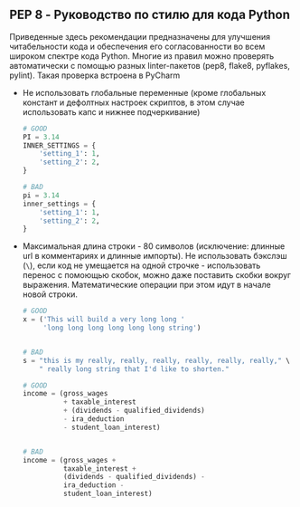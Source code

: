 ## PEP 8 - Руководство по стилю для кода Python

Приведенные здесь рекомендации предназначены для улучшения читабельности кода и обеспечения его согласованности во всем широком спектре кода Python. Многие из правил можно проверять автоматически с помощью разных linter-пакетов (pep8, flake8, pyflakes, pylint). Такая проверка встроена в PyCharm

* Не использовать глобальные переменные (кроме глобальных констант и дефолтных настроек скриптов, в этом случае использовать капс и нижнее подчеркивание)
    ```python
    # GOOD
    PI = 3.14
    INNER_SETTINGS = {
        'setting_1': 1,
        'setting_2': 2,
    }
    
    # BAD
    pi = 3.14
    inner_settings = {
        'setting_1': 1,
        'setting_2': 2,
    }
    ```
    
* Максимальная длина строки - 80 символов (исключение: длинные url в комментариях и длинные импорты). Не использовать бэкслэш (`\`), если код не умещается на одной строчке - использовать перенос с помоющью скобок, можно даже поставить скобки вокруг выражения. Математические операции при этом идут в начале новой строки.

    ```python
    # GOOD
    x = ('This will build a very long long '
         'long long long long long long string')


    # BAD
    s = "this is my really, really, really, really, really, really," \
        " really long string that I'd like to shorten."
    ```
    
    ```python
    # GOOD
    income = (gross_wages
              + taxable_interest
              + (dividends - qualified_dividends)
              - ira_deduction
              - student_loan_interest)


    # BAD
    income = (gross_wages +
              taxable_interest +
              (dividends - qualified_dividends) -
              ira_deduction -
              student_loan_interest)
    ```
